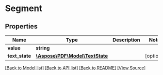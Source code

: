 # Segment


## Properties
Name | Type | Description | Notes
------------ | ------------- | ------------- | -------------
**value** | **string** |  | 
**text_state** | [**\Aspose\PDF\Model\TextState**](TextState.md) |  | [optional]

[[Back to Model list]](../README.md#documentation-for-models) [[Back to API list]](../README.md#documentation-for-api-endpoints) [[Back to README]](../README.md) [[View Source]](../src/Aspose/PDF/Model/Segment.php)

